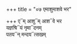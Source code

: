 +++
title = "०७ एमाशुमाशवे भर"

+++
ए᳓म् आशु᳓म् आश᳓वे भर  
यज्ञश्रि᳓यं नृमा᳓दनम्  
पतय᳓न् मन्दय᳓त्सखम्